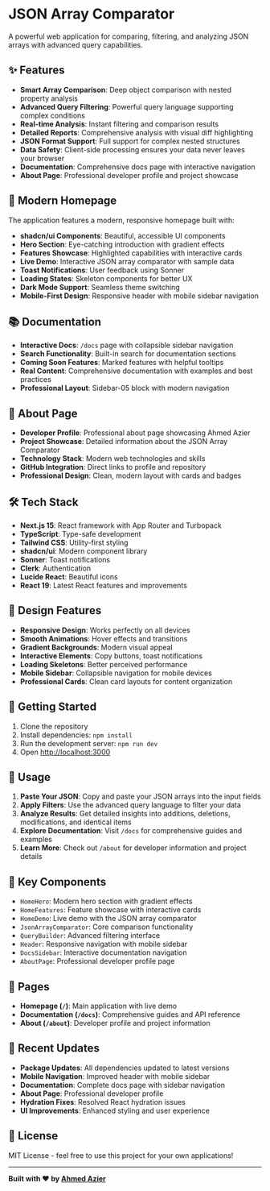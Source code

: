 # JSON Array Comparator

A powerful web application for comparing, filtering, and analyzing JSON arrays with advanced query capabilities.

## ✨ Features

- **Smart Array Comparison**: Deep object comparison with nested property analysis
- **Advanced Query Filtering**: Powerful query language supporting complex conditions
- **Real-time Analysis**: Instant filtering and comparison results
- **Detailed Reports**: Comprehensive analysis with visual diff highlighting
- **JSON Format Support**: Full support for complex nested structures
- **Data Safety**: Client-side processing ensures your data never leaves your browser
- **Documentation**: Comprehensive docs page with interactive navigation
- **About Page**: Professional developer profile and project showcase

## 🚀 Modern Homepage

The application features a modern, responsive homepage built with:

- **shadcn/ui Components**: Beautiful, accessible UI components
- **Hero Section**: Eye-catching introduction with gradient effects
- **Features Showcase**: Highlighted capabilities with interactive cards
- **Live Demo**: Interactive JSON array comparator with sample data
- **Toast Notifications**: User feedback using Sonner
- **Loading States**: Skeleton components for better UX
- **Dark Mode Support**: Seamless theme switching
- **Mobile-First Design**: Responsive header with mobile sidebar navigation

## 📚 Documentation

- **Interactive Docs**: `/docs` page with collapsible sidebar navigation
- **Search Functionality**: Built-in search for documentation sections
- **Coming Soon Features**: Marked features with helpful tooltips
- **Real Content**: Comprehensive documentation with examples and best practices
- **Professional Layout**: Sidebar-05 block with modern navigation

## 👤 About Page

- **Developer Profile**: Professional about page showcasing Ahmed Azier
- **Project Showcase**: Detailed information about the JSON Array Comparator
- **Technology Stack**: Modern web technologies and skills
- **GitHub Integration**: Direct links to profile and repository
- **Professional Design**: Clean, modern layout with cards and badges

## 🛠️ Tech Stack

- **Next.js 15**: React framework with App Router and Turbopack
- **TypeScript**: Type-safe development
- **Tailwind CSS**: Utility-first styling
- **shadcn/ui**: Modern component library
- **Sonner**: Toast notifications
- **Clerk**: Authentication
- **Lucide React**: Beautiful icons
- **React 19**: Latest React features and improvements

## 🎨 Design Features

- **Responsive Design**: Works perfectly on all devices
- **Smooth Animations**: Hover effects and transitions
- **Gradient Backgrounds**: Modern visual appeal
- **Interactive Elements**: Copy buttons, toast notifications
- **Loading Skeletons**: Better perceived performance
- **Mobile Sidebar**: Collapsible navigation for mobile devices
- **Professional Cards**: Clean card layouts for content organization

## 🚀 Getting Started

1. Clone the repository
2. Install dependencies: `npm install`
3. Run the development server: `npm run dev`
4. Open [http://localhost:3000](http://localhost:3000)

## 📱 Usage

1. **Paste Your JSON**: Copy and paste your JSON arrays into the input fields
2. **Apply Filters**: Use the advanced query language to filter your data
3. **Analyze Results**: Get detailed insights into additions, deletions, modifications, and identical items
4. **Explore Documentation**: Visit `/docs` for comprehensive guides and examples
5. **Learn More**: Check out `/about` for developer information and project details

## 🎯 Key Components

- `HomeHero`: Modern hero section with gradient effects
- `HomeFeatures`: Feature showcase with interactive cards
- `HomeDemo`: Live demo with the JSON array comparator
- `JsonArrayComparator`: Core comparison functionality
- `QueryBuilder`: Advanced filtering interface
- `Header`: Responsive navigation with mobile sidebar
- `DocsSidebar`: Interactive documentation navigation
- `AboutPage`: Professional developer profile page

## 📄 Pages

- **Homepage (`/`)**: Main application with live demo
- **Documentation (`/docs`)**: Comprehensive guides and API reference
- **About (`/about`)**: Developer profile and project information

## 🔧 Recent Updates

- **Package Updates**: All dependencies updated to latest versions
- **Mobile Navigation**: Improved header with mobile sidebar
- **Documentation**: Complete docs page with sidebar navigation
- **About Page**: Professional developer profile
- **Hydration Fixes**: Resolved React hydration issues
- **UI Improvements**: Enhanced styling and user experience

## 📄 License

MIT License - feel free to use this project for your own applications!

---

**Built with ❤️ by [Ahmed Azier](https://github.com/ahmedazier)**
